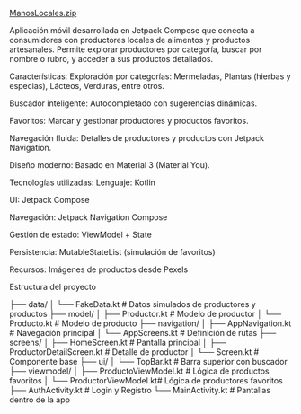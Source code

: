 [ManosLocales.zip](https://github.com/user-attachments/files/20292547/ManosLocales.zip)

Aplicación móvil desarrollada en Jetpack Compose que conecta a consumidores con productores locales de alimentos y productos artesanales. Permite explorar productores por categoría, buscar por nombre o rubro, y acceder a sus productos detallados.

Características:
Exploración por categorías: Mermeladas, Plantas (hierbas y especias), Lácteos, Verduras, entre otros.

Buscador inteligente: Autocompletado con sugerencias dinámicas.

Favoritos: Marcar y gestionar productores y productos favoritos.

Navegación fluida: Detalles de productores y productos con Jetpack Navigation.

Diseño moderno: Basado en Material 3 (Material You).

Tecnologías utilizadas:
Lenguaje: Kotlin

UI: Jetpack Compose

Navegación: Jetpack Navigation Compose

Gestión de estado: ViewModel + State

Persistencia: MutableStateList (simulación de favoritos)

Recursos: Imágenes de productos desde Pexels


Estructura del proyecto

├── data/
│   └── FakeData.kt          # Datos simulados de productores y productos
├── model/
│   ├── Productor.kt         # Modelo de productor
│   └── Producto.kt          # Modelo de producto
├── navigation/
│   ├── AppNavigation.kt     # Navegación principal
│   └── AppScreens.kt        # Definición de rutas
├── screens/
│   ├── HomeScreen.kt        # Pantalla principal
│   ├── ProductorDetailScreen.kt  # Detalle de productor
│   └── Screen.kt            # Componente base
├── ui/
│   └── TopBar.kt            # Barra superior con buscador
├── viewmodel/
│   ├── ProductoViewModel.kt # Lógica de productos favoritos
│   └── ProductorViewModel.kt# Lógica de productores favoritos
├── AuthActivity.kt          # Login y Registro
└── MainActivity.kt          # Pantallas dentro de la app
